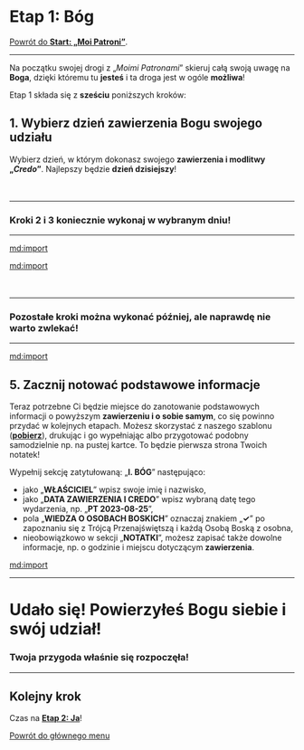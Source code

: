 # <span class="stage-header">Etap 1</span>: Bóg
[Powrót do **<span class="stage-header">Start</span>: „Moi Patroni”**](start_moi_patroni.md).

---
Na początku swojej drogi z „_Moimi Patronami_” skieruj całą swoją uwagę na **Boga**, dzięki któremu tu **jesteś** i ta droga jest w ogóle **możliwa**!

Etap 1 składa się z **sześciu** poniższych kroków:
## <span class="step-number">1.</span> Wybierz dzień zawierzenia Bogu swojego udziału
Wybierz <span class="selected-day-info">dzień</span>, w którym dokonasz swojego **zawierzenia i modlitwy „_Credo_”**. Najlepszy będzie **dzień dzisiejszy**!
<br />
<br />
<br />

---
### Kroki 2 i 3 koniecznie wykonaj w wybranym dniu!
---

[md:import](szablony/w_wybranym_dniu_zawierz_bogu_swoj_udzial_w_inicjatywie.md#$numer-kroku=2)

[md:import](szablony/w_wybranym_dniu_pomodl_sie_do_boga.md#$numer-kroku=3)
<br />
<br />
<br />

---
### Pozostałe kroki można wykonać później, ale naprawdę nie warto zwlekać!
---

[md:import](szablony/poznaj_boga.md#$numer-kroku=4)

## <span class="step-number">5.</span> Zacznij notować podstawowe informacje
Teraz potrzebne Ci będzie miejsce do zanotowanie podstawowych informacji o powyższym **zawierzeniu i o sobie samym**, co się powinno przydać w kolejnych etapach. Możesz skorzystać z naszego szablonu ([**pobierz**](pl/pdf/lista_v1_bog_i_ja.pdf)), drukując i go wypełniając albo przygotować podobny samodzielnie np. na pustej kartce. To będzie pierwsza strona Twoich notatek!

Wypełnij sekcję zatytułowaną: „**I. BÓG**” następująco:
- jako „**WŁAŚCICIEL**” wpisz swoje imię i nazwisko,
- jako „**DATA ZAWIERZENIA I CREDO**” wpisz <span class="selected-day-info">wybraną datę</span> tego wydarzenia, np. „**PT 2023-08-25**”,
- pola „**WIEDZA O OSOBACH BOSKICH**” oznaczaj znakiem „**✓**” po zapoznaniu się z Trójcą Przenajświętszą i każdą Osobą Boską z osobna,
- nieobowiązkowo w sekcji „**NOTATKI**”, możesz zapisać także dowolne informacje, np. o godzinie i miejscu dotyczącym **zawierzenia**.

[md:import](szablony/poinformuj_swoich_apostolow.md#$numer-kroku=6)

---
# Udało się! Powierzyłeś **Bogu** siebie i swój udział!
### Twoja przygoda właśnie się rozpoczęła!
---

## Kolejny krok
Czas na [**<span class="stage-header">Etap 2</span>: Ja</span>**](etap_ja.md)!

[Powrót do głównego menu](index.md)
